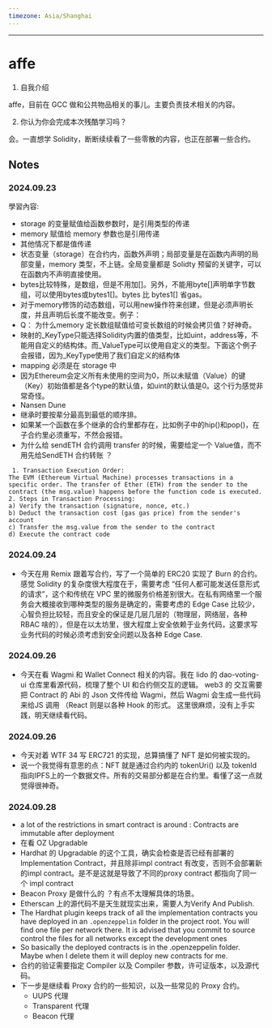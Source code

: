 ```yaml
---
timezone: Asia/Shanghai
---
```


---

# affe

1. 自我介绍

affe，目前在 GCC 做和公共物品相关的事儿。主要负责技术相关的内容。

2. 你认为你会完成本次残酷学习吗？

会。一直想学 Solidity，断断续续看了一些零散的内容，也正在部署一些合约。
   
## Notes

<!-- Content_START -->

### 2024.09.23

學習內容: 
- storage 的变量赋值给函数参数时，是引用类型的传递
- memory 赋值给 memory 参数也是引用传递
- 其他情况下都是值传递
- 状态变量（storage）在合约内，函数外声明；局部变量是在函数内声明的局部变量，memory 类型，不上链。全局变量都是 Solidty 预留的关键字，可以在函数内不声明直接使用。
- bytes比较特殊，是数组，但是不用加[]。另外，不能用byte[]声明单字节数组，可以使用bytes或bytes1[]。bytes 比 bytes1[] 省gas。
- 对于memory修饰的动态数组，可以用new操作符来创建，但是必须声明长度，并且声明后长度不能改变。例子：
- Q： 为什么memory 定长数组赋值给可变长数组的时候会拷贝值？好神奇。
- 映射的_KeyType只能选择Solidity内置的值类型，比如uint，address等，不能用自定义的结构体。而_ValueType可以使用自定义的类型。下面这个例子会报错，因为_KeyType使用了我们自定义的结构体
- mapping 必须是在 storage 中
- 因为Ethereum会定义所有未使用的空间为0，所以未赋值（Value）的键（Key）初始值都是各个type的默认值，如uint的默认值是0。这个行为感觉非常奇怪。
- Nansen Dune
- 继承时要按辈分最高到最低的顺序排。
- 如果某一个函数在多个继承的合约里都存在，比如例子中的hip()和pop()，在子合约里必须重写，不然会报错。
- 为什么给 sendETH 合约调用 transfer 的时候，需要给定一个 Value值，而不用先给SendETH 合约转账 ？

```
 1. Transaction Execution Order:
The EVM (Ethereum Virtual Machine) processes transactions in a specific order. The transfer of Ether (ETH) from the sender to the contract (the msg.value) happens before the function code is executed.
2. Steps in Transaction Processing:
a) Verify the transaction (signature, nonce, etc.)
b) Deduct the transaction cost (gas gas price) from the sender's account
c) Transfer the msg.value from the sender to the contract
d) Execute the contract code
```


### 2024.09.24
- 今天在用 Remix 跟着写合约，写了一个简单的 ERC20 实现了 Burn 的合约。感觉 Solidity 的复杂度很大程度在于，需要考虑 “任何人都可能发送任意形式的请求”，这个和传统在 VPC 里的微服务价格差别很大。在私有网络里一个服务会大概接收到哪种类型的服务是确定的，需要考虑的 Edge Case 比较少，心智负担比较轻，而且安全的保证是几层几层的（物理层，网络层，各种 RBAC 啥的），但是在以太坊里，很大程度上安全依赖于业务代码，这要求写业务代码的时候必须考虑到安全问题以及各种 Edge Case.

### 2024.09.26

- 今天在看 Wagmi 和 Wallet Connect 相关的内容。我在 lido 的 dao-voting-ui 仓库里看源代码，梳理了整个 UI 和合约侧交互的逻辑。 web3 的 交互需要把 Contract 的 Abi 的 Json 文件传给 Wagmi，然后 Wagmi 会生成一些代码来给JS 调用 （React 则是以各种 Hook 的形式。 这里很麻烦，没有上手实践，明天继续看代码。



### 2024.09.26
- 今天对着 WTF 34 写 ERC721 的实现，总算搞懂了 NFT 是如何被实现的。
- 说一个我觉得有意思的点：NFT 就是通过合约内的 tokenUri() 以及 tokenId 指向IPFS上的一个数据文件。所有的交易部分都是在合约里。看懂了这一点就觉得很神奇。


### 2024.09.28

- a lot of the restrictions in smart contract is around :  Contracts are immutable after deployment
- 在看 OZ Upgradable
- Hardhat 的 Upgradable 的这个工具，确实会检查是否已经有部署的 Implementation Contract，并且除非impl contract 有改变，否则不会部署新的impl contract。是不是这就是导致了不同的proxy contract 都指向了同一个 impl contract
- Beacon Proxy 是做什么的 ？有点不太理解具体的场景。
- Etherscan 上的源代码不是天生就现实出来，需要人为Verify And Publish.
- The Hardhat plugin keeps track of all the implementation contracts you have deployed in an `.openzeppelin` folder in the project root. You will find one file per network there. It is advised that you commit to source control the files for all networks except the development ones
- So basically the deployed contracts is in the .openzeppelin folder. Maybe when I delete them it will deploy new contracts for me.
- 合约的验证需要指定 Compiler 以及 Compiler 参数，许可证版本，以及源代码。
- 下一步是继续看 Proxy 合约的一些知识，以及一些常见的 Proxy 合约。
    - UUPS 代理
    - Transparent 代理
    - Beacon 代理
<!-- Content_END -->
